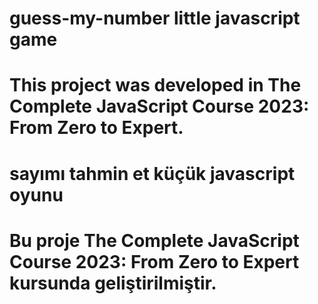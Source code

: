 # guess-my-number little javascript game
# This project was developed in The Complete JavaScript Course 2023: From Zero to Expert.

# sayımı tahmin et küçük javascript oyunu
# Bu proje The Complete JavaScript Course 2023: From Zero to Expert kursunda geliştirilmiştir.
